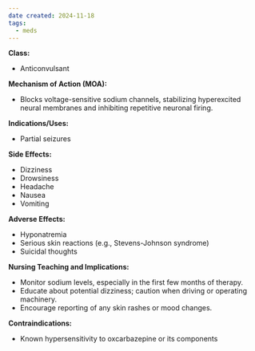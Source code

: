 ```yaml
---
date created: 2024-11-18
tags:
  - meds
---
```

**Class:**
- Anticonvulsant

**Mechanism of Action (MOA):**
- Blocks voltage-sensitive sodium channels, stabilizing hyperexcited neural membranes and inhibiting repetitive neuronal firing.

**Indications/Uses:**
- Partial seizures

**Side Effects:**
- Dizziness
- Drowsiness
- Headache
- Nausea
- Vomiting

**Adverse Effects:**
- Hyponatremia
- Serious skin reactions (e.g., Stevens-Johnson syndrome)
- Suicidal thoughts

**Nursing Teaching and Implications:**
- Monitor sodium levels, especially in the first few months of therapy.
- Educate about potential dizziness; caution when driving or operating machinery.
- Encourage reporting of any skin rashes or mood changes.

**Contraindications:**
- Known hypersensitivity to oxcarbazepine or its components